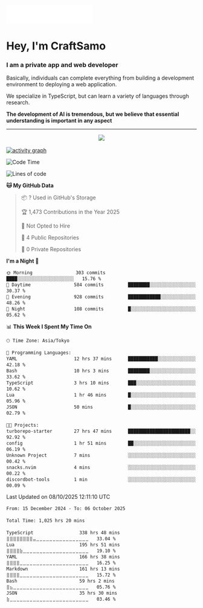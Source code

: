 <img src="images/header.svg"></img>

# Hey, I'm CraftSamo

### I am a private app and web developer

Basically, individuals can complete everything from building a development
environment to deploying a web application.

We specialize in TypeScript, but can learn a variety of languages through
research.

**The development of AI is tremendous, but we believe that essential
understanding is important in any aspect**

---

<p align="center">
  <img alig src="https://github-profile-trophy.vercel.app/?username=craftsamo&theme=onedark&column=-1" />
</p>

[![activity graph](https://github-readme-activity-graph.vercel.app/graph?username=craftsamo&theme=github-dark-dimmed&custom_title=Guilyx%20Activity%20Graph&hide_border=true)](https://github.com/ashutosh00710/github-readme-activity-graph)

<!--START_SECTION:waka-->
![Code Time](http://img.shields.io/badge/Code%20Time-1%2C025%20hrs%2020%20mins-blue)

![Lines of code](https://img.shields.io/badge/From%20Hello%20World%20I%27ve%20Written-582.6%20thousand%20lines%20of%20code-blue)

**🐱 My GitHub Data** 

> 📦 ? Used in GitHub's Storage 
 > 
> 🏆 1,473 Contributions in the Year 2025
 > 
> 🚫 Not Opted to Hire
 > 
> 📜 4 Public Repositories 
 > 
> 🔑 0 Private Repositories 
 > 
**I'm a Night 🦉** 

```text
🌞 Morning                303 commits         ████░░░░░░░░░░░░░░░░░░░░░   15.76 % 
🌆 Daytime                584 commits         ████████░░░░░░░░░░░░░░░░░   30.37 % 
🌃 Evening                928 commits         ████████████░░░░░░░░░░░░░   48.26 % 
🌙 Night                  108 commits         █░░░░░░░░░░░░░░░░░░░░░░░░   05.62 % 
```


📊 **This Week I Spent My Time On** 

```text
🕑︎ Time Zone: Asia/Tokyo

💬 Programming Languages: 
YAML                     12 hrs 37 mins      ███████████░░░░░░░░░░░░░░   42.18 % 
Bash                     10 hrs 3 mins       ████████░░░░░░░░░░░░░░░░░   33.62 % 
TypeScript               3 hrs 10 mins       ███░░░░░░░░░░░░░░░░░░░░░░   10.62 % 
Lua                      1 hr 46 mins        █░░░░░░░░░░░░░░░░░░░░░░░░   05.96 % 
JSON                     50 mins             █░░░░░░░░░░░░░░░░░░░░░░░░   02.79 % 

🐱‍💻 Projects: 
turborepo-starter        27 hrs 47 mins      ███████████████████████░░   92.92 % 
config                   1 hr 51 mins        ██░░░░░░░░░░░░░░░░░░░░░░░   06.19 % 
Unknown Project          7 mins              ░░░░░░░░░░░░░░░░░░░░░░░░░   00.42 % 
snacks.nvim              4 mins              ░░░░░░░░░░░░░░░░░░░░░░░░░   00.22 % 
discordbot-tools         1 min               ░░░░░░░░░░░░░░░░░░░░░░░░░   00.09 % 
```


 Last Updated on 08/10/2025 12:11:10 UTC
<!--END_SECTION:waka-->

<!--START_SECTION:waka-simple-->

```text
From: 15 December 2024 - To: 06 October 2025

Total Time: 1,025 hrs 20 mins

TypeScript                 338 hrs 48 mins ⣿⣿⣿⣿⣿⣿⣿⣿⣤⣀⣀⣀⣀⣀⣀⣀⣀⣀⣀⣀⣀⣀⣀⣀⣀   33.04 %
Lua                        195 hrs 51 mins ⣿⣿⣿⣿⣷⣀⣀⣀⣀⣀⣀⣀⣀⣀⣀⣀⣀⣀⣀⣀⣀⣀⣀⣀⣀   19.10 %
YAML                       166 hrs 38 mins ⣿⣿⣿⣿⣀⣀⣀⣀⣀⣀⣀⣀⣀⣀⣀⣀⣀⣀⣀⣀⣀⣀⣀⣀⣀   16.25 %
Markdown                   161 hrs 13 mins ⣿⣿⣿⣿⣀⣀⣀⣀⣀⣀⣀⣀⣀⣀⣀⣀⣀⣀⣀⣀⣀⣀⣀⣀⣀   15.72 %
Bash                       59 hrs 2 mins   ⣿⣦⣀⣀⣀⣀⣀⣀⣀⣀⣀⣀⣀⣀⣀⣀⣀⣀⣀⣀⣀⣀⣀⣀⣀   05.76 %
JSON                       35 hrs 30 mins  ⣷⣀⣀⣀⣀⣀⣀⣀⣀⣀⣀⣀⣀⣀⣀⣀⣀⣀⣀⣀⣀⣀⣀⣀⣀   03.46 %
```

<!--END_SECTION:waka-simple-->
